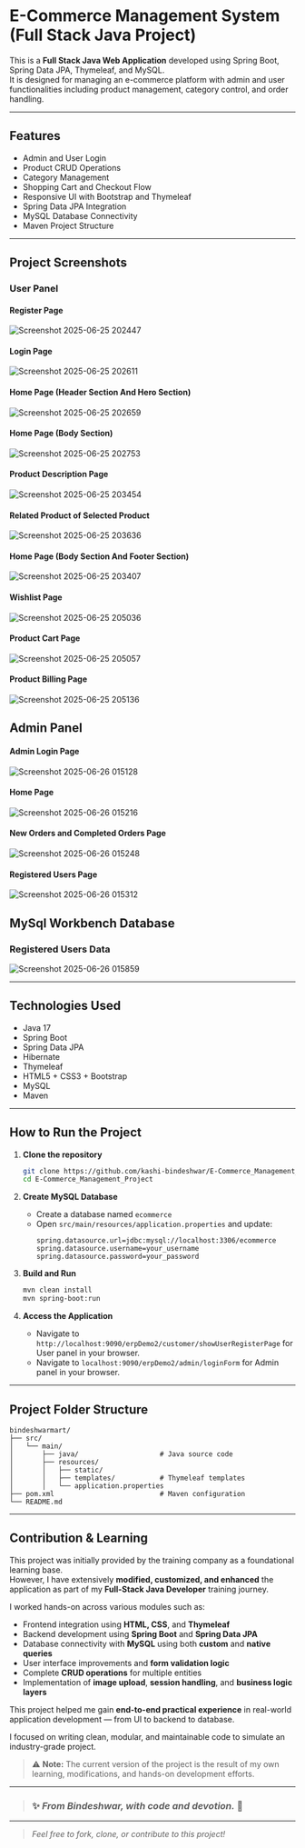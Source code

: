 
# E-Commerce Management System (Full Stack Java Project)

This is a **Full Stack Java Web Application** developed using Spring Boot, Spring Data JPA, Thymeleaf, and MySQL.  
It is designed for managing an e-commerce platform with admin and user functionalities including product management, category control, and order handling.

---

##  Features

- Admin and User Login
- Product CRUD Operations
- Category Management
- Shopping Cart and Checkout Flow
- Responsive UI with Bootstrap and Thymeleaf
- Spring Data JPA Integration
- MySQL Database Connectivity
- Maven Project Structure

---

##  Project Screenshots
###  User Panel
   #### Register Page
![Screenshot 2025-06-25 202447](https://github.com/user-attachments/assets/a31232d2-d3b2-4f6d-aa49-a3c8f43cbe05)

   #### Login Page
![Screenshot 2025-06-25 202611](https://github.com/user-attachments/assets/e9982046-6d93-4309-985a-e6bdb51dbcc3)

   #### Home Page (Header Section And Hero Section)
![Screenshot 2025-06-25 202659](https://github.com/user-attachments/assets/4a4d1160-7d70-4345-8945-5b4335d982a0)

  #### Home Page (Body Section)
![Screenshot 2025-06-25 202753](https://github.com/user-attachments/assets/ee1d283f-2137-4d61-847a-91d59339a3ee)

  ####  Product Description Page
![Screenshot 2025-06-25 203454](https://github.com/user-attachments/assets/6aa21eaa-8c4a-4aa1-af66-44516091049a)

  ####  Related Product of Selected Product
![Screenshot 2025-06-25 203636](https://github.com/user-attachments/assets/d01f8228-f767-4aa3-91a2-737af7131b9d)

  ####  Home Page (Body Section And Footer Section)
![Screenshot 2025-06-25 203407](https://github.com/user-attachments/assets/6807b231-7487-44da-8951-d1eedaced59b)

  ####  Wishlist Page
![Screenshot 2025-06-25 205036](https://github.com/user-attachments/assets/f59ee477-9175-4cb1-8603-09710fb15768)

####  Product Cart Page
![Screenshot 2025-06-25 205057](https://github.com/user-attachments/assets/65cb4271-4afa-4b97-a29a-3419aaf37fd4)

####  Product Billing Page
![Screenshot 2025-06-25 205136](https://github.com/user-attachments/assets/dd75e9e9-bf33-4296-b370-d8cdd3062220)

##  Admin Panel
#### Admin Login Page
![Screenshot 2025-06-26 015128](https://github.com/user-attachments/assets/8e0d606d-eabf-4d8a-b5af-3f3680064d0a)

####  Home Page
![Screenshot 2025-06-26 015216](https://github.com/user-attachments/assets/cae676de-048e-4551-b28d-8b740af28bf3)

#### New Orders and Completed Orders Page
![Screenshot 2025-06-26 015248](https://github.com/user-attachments/assets/a813829d-732e-4ece-896c-b796aae27957)

#### Registered Users Page
![Screenshot 2025-06-26 015312](https://github.com/user-attachments/assets/1e23d11d-1a8f-4dd1-b8d0-2bf8090edb87)

## MySql Workbench Database 
### Registered Users Data
![Screenshot 2025-06-26 015859](https://github.com/user-attachments/assets/d1dca370-1044-403e-9d84-74e621244f57)


---

##  Technologies Used

- Java 17
- Spring Boot
- Spring Data JPA
- Hibernate
- Thymeleaf
- HTML5 + CSS3 + Bootstrap
- MySQL
- Maven

---

## How to Run the Project

1. **Clone the repository**
   ```bash
   git clone https://github.com/kashi-bindeshwar/E-Commerce_Management_Project.git
   cd E-Commerce_Management_Project
   ```

2. **Create MySQL Database**
   - Create a database named `ecommerce`
   - Open `src/main/resources/application.properties` and update:
     ```properties
     spring.datasource.url=jdbc:mysql://localhost:3306/ecommerce
     spring.datasource.username=your_username
     spring.datasource.password=your_password
     ```

3. **Build and Run**
   ```bash
   mvn clean install
   mvn spring-boot:run
   ```

4. **Access the Application**
   - Navigate to `http://localhost:9090/erpDemo2/customer/showUserRegisterPage` for User panel in your browser.
   - Navigate to `localhost:9090/erpDemo2/admin/loginForm` for Admin panel in your browser.
---

## Project Folder Structure

```
bindeshwarmart/
├── src/
│   └── main/
│       ├── java/                    # Java source code
│       ├── resources/
│       │   ├── static/              
│       │   ├── templates/           # Thymeleaf templates
│       │   └── application.properties
├── pom.xml                          # Maven configuration
└── README.md
```
---

##  Contribution & Learning

This project was initially provided by the training company as a foundational learning base.  
However, I have extensively **modified, customized, and enhanced** the application as part of my **Full-Stack Java Developer** training journey.

I worked hands-on across various modules such as:

-  Frontend integration using **HTML, CSS**, and **Thymeleaf**
-  Backend development using **Spring Boot** and **Spring Data JPA**
-  Database connectivity with **MySQL** using both **custom** and **native queries**
-  User interface improvements and **form validation logic**
-  Complete **CRUD operations** for multiple entities
-  Implementation of **image upload**, **session handling**, and **business logic layers**

This project helped me gain **end-to-end practical experience** in real-world application development — from UI to backend to database.

I focused on writing clean, modular, and maintainable code to simulate an industry-grade project.

> ⚠️ **Note:** The current version of the project is the result of my own learning, modifications, and hands-on development efforts.

---

> ### ✨ _**From Bindeshwar, with code and devotion.**_ 🔱

---

> _Feel free to fork, clone, or contribute to this project!_
